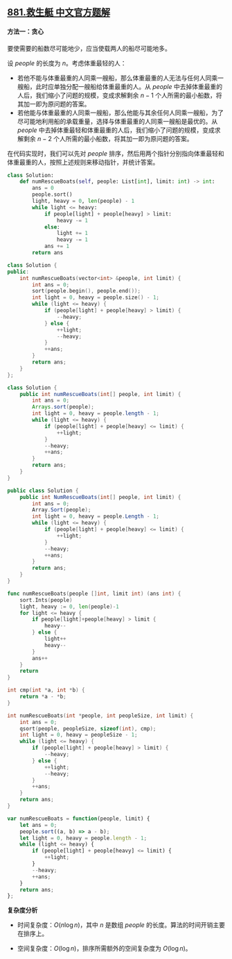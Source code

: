 ## [881.救生艇 中文官方题解](https://leetcode.cn/problems/boats-to-save-people/solutions/100000/jiu-sheng-ting-by-leetcode-solution-0nsp)
#### 方法一：贪心

要使需要的船数尽可能地少，应当使载两人的船尽可能地多。

设 $\textit{people}$ 的长度为 $n$。考虑体重最轻的人：

- 若他不能与体重最重的人同乘一艘船，那么体重最重的人无法与任何人同乘一艘船，此时应单独分配一艘船给体重最重的人。从 $\textit{people}$ 中去掉体重最重的人后，我们缩小了问题的规模，变成求解剩余 $n-1$ 个人所需的最小船数，将其加一即为原问题的答案。
- 若他能与体重最重的人同乘一艘船，那么他能与其余任何人同乘一艘船，为了尽可能地利用船的承载重量，选择与体重最重的人同乘一艘船是最优的。从 $\textit{people}$ 中去掉体重最轻和体重最重的人后，我们缩小了问题的规模，变成求解剩余 $n-2$ 个人所需的最小船数，将其加一即为原问题的答案。

在代码实现时，我们可以先对 $\textit{people}$ 排序，然后用两个指针分别指向体重最轻和体重最重的人，按照上述规则来移动指针，并统计答案。

```Python [sol1-Python3]
class Solution:
    def numRescueBoats(self, people: List[int], limit: int) -> int:
        ans = 0
        people.sort()
        light, heavy = 0, len(people) - 1
        while light <= heavy:
            if people[light] + people[heavy] > limit:
                heavy -= 1
            else:
                light += 1
                heavy -= 1
            ans += 1
        return ans
```

```C++ [sol1-C++]
class Solution {
public:
    int numRescueBoats(vector<int> &people, int limit) {
        int ans = 0;
        sort(people.begin(), people.end());
        int light = 0, heavy = people.size() - 1;
        while (light <= heavy) {
            if (people[light] + people[heavy] > limit) {
                --heavy;
            } else {
                ++light;
                --heavy;
            }
            ++ans;
        }
        return ans;
    }
};
```

```Java [sol1-Java]
class Solution {
    public int numRescueBoats(int[] people, int limit) {
        int ans = 0;
        Arrays.sort(people);
        int light = 0, heavy = people.length - 1;
        while (light <= heavy) {
            if (people[light] + people[heavy] <= limit) {
                ++light;
            }
            --heavy;
            ++ans;
        }
        return ans;
    }
}
```

```C# [sol1-C#]
public class Solution {
    public int NumRescueBoats(int[] people, int limit) {
        int ans = 0;
        Array.Sort(people);
        int light = 0, heavy = people.Length - 1;
        while (light <= heavy) {
            if (people[light] + people[heavy] <= limit) {
                ++light;
            }
            --heavy;
            ++ans;
        }
        return ans;
    }
}
```

```go [sol1-Golang]
func numRescueBoats(people []int, limit int) (ans int) {
    sort.Ints(people)
    light, heavy := 0, len(people)-1
    for light <= heavy {
        if people[light]+people[heavy] > limit {
            heavy--
        } else {
            light++
            heavy--
        }
        ans++
    }
    return
}
```

```C [sol1-C]
int cmp(int *a, int *b) {
    return *a - *b;
}

int numRescueBoats(int *people, int peopleSize, int limit) {
    int ans = 0;
    qsort(people, peopleSize, sizeof(int), cmp);
    int light = 0, heavy = peopleSize - 1;
    while (light <= heavy) {
        if (people[light] + people[heavy] > limit) {
            --heavy;
        } else {
            ++light;
            --heavy;
        }
        ++ans;
    }
    return ans;
}
```

```JavaScript [sol1-JavaScript]
var numRescueBoats = function(people, limit) {
    let ans = 0;
    people.sort((a, b) => a - b);
    let light = 0, heavy = people.length - 1;
    while (light <= heavy) {
        if (people[light] + people[heavy] <= limit) {
            ++light;
        }
        --heavy;
        ++ans;
    }
    return ans;
};
```

**复杂度分析**

- 时间复杂度：$O(n\log n)$，其中 $n$ 是数组 $\textit{people}$ 的长度。算法的时间开销主要在排序上。

- 空间复杂度：$O(\log n)$，排序所需额外的空间复杂度为 $O(\log n)$。